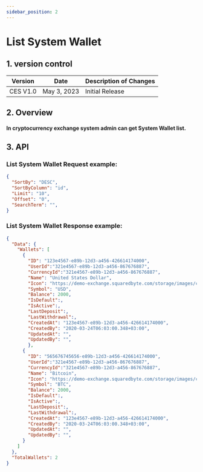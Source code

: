 ```yaml
---
sidebar_position: 2
---
```


# List System Wallet

## 1. version control

| Version  | Date        | Description of Changes |
| -------- | ----------- | ---------------------- |
| CES V1.0 | May 3, 2023 | Initial Release        |

## 2. Overview

#### In cryptocurrency exchange system admin can get System Wallet list.

## 3. API

### List System Wallet Request example:

```json
{
  "SortBy": "DESC",
  "SortByColumn": "id",
  "Limit": "10",
  "Offset": "0",
  "SearchTerm": "",
}
```

### List System Wallet Response example:

```json
{
  "Data": {
    "Wallets": [
      {
        "ID": "123e4567-e89b-12d3-a456-426614174000",
        "UserId":"321e4567-e89b-12d3-a456-867676887",
        "CurrencyId":"321e4567-e89b-12d3-a456-867676887",
        "Name": "United States Dollar",
        "Icon": "https://demo-exchange.squaredbyte.com/storage/images/coin-icons/default.png",
        "Symbol": "USD",
        "Balance": 2000,
        "IsDefault":,
        "IsActive":,
        "LastDeposit":,
        "LastWithdrawal":,
        "CreatedAt": "123e4567-e89b-12d3-a456-426614174000",
        "CreatedBy": "2020-03-24T06:03:00.348+03:00",
        "UpdatedAt": "",
        "UpdatedBy": "",
        },
      {
        "ID": "565676745656-e89b-12d3-a456-426614174000",
        "UserId":"321e4567-e89b-12d3-a456-867676887",
        "CurrencyId":"321e4567-e89b-12d3-a456-867676887",
        "Name": "Bitcoin",
        "Icon": "https://demo-exchange.squaredbyte.com/storage/images/coin-icons/default.png",
        "Symbol": "BTC",
        "Balance": 2000,
        "IsDefault":,
        "IsActive":,
        "LastDeposit":,
        "LastWithdrawal":,
        "CreatedAt": "123e4567-e89b-12d3-a456-426614174000",
        "CreatedBy": "2020-03-24T06:03:00.348+03:00",
        "UpdatedAt": "",
        "UpdatedBy": "",
      }
    ]
  },
  "TotalWallets": 2
}
```
